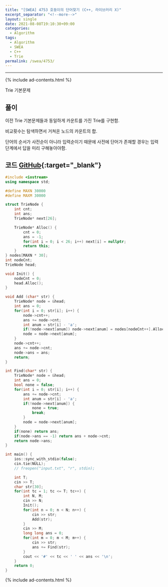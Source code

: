 ```yaml
---
title: "[SWEA] 4753 호둥이의 단어찾기 (C++, 라이브러리 X)"
excerpt_separator: "<!--more-->"
layout: single
date: 2021-08-08T19:10:30+09:00
categories:
  - Algorithm
tags:
  - Algorithm
  - SWEA
  - C++
  - Trie
permalink: /swea/4753/
---
```

---
{% include ad-contents.html %}

Trie 기본문제


## 풀이

이전 Trie 기본문제들과 동일하게 카운트를 가진 Trie를 구현함.

비교횟수는 탐색하면서 거쳐온 노드의 카운트의 합.

단어의 순서가 사전순이 아니라 입력순이기 때문에 사전에 단어가 존재할 경우는 입력 단계에서 답을 미리 구해놓아야함.

<!--more-->

## 코드 [GitHub](https://github.com/unionyy/samsung-algorithm-21/blob/main/trie/basic-problems/hodoong/main.cpp){:target="_blank"}

```cpp
#include <iostream>
using namespace std;

#define MAXN 30000
#define MAXM 30000

struct TrieNode {
    int cnt;
    int ans;
    TrieNode* next[26];

    TrieNode* Alloc() {
        cnt = 0;
        ans = -1;
        for(int i = 0; i < 26; i++) next[i] = nullptr;
        return this;
    }
} nodes[MAXN * 30];
int nodeCnt;
TrieNode head;

void Init() {
    nodeCnt = 0;
    head.Alloc();
}

void Add (char* str) {
    TrieNode* node = &head;
    int ans = 0;
    for(int i = 0; str[i]; i++) {
        node->cnt++;
        ans += node->cnt;
        int anum = str[i] - 'a';
        if(!node->next[anum]) node->next[anum] = nodes[nodeCnt++].Alloc();
        node = node->next[anum];
    }
    node->cnt++;
    ans += node->cnt;
    node->ans = ans;
    return;
}

int Find(char* str) {
    TrieNode* node = &head;
    int ans = 0;
    bool none = false;
    for(int i = 0; str[i]; i++) {
        ans += node->cnt;
        int anum = str[i] - 'a';
        if(!node->next[anum]) {
            none = true;
            break;
        }
        node = node->next[anum];
    }
    if(none) return ans;
    if(node->ans == -1) return ans + node->cnt;
    return node->ans;
}

int main() {
    ios::sync_with_stdio(false);
    cin.tie(NULL);
    // freopen("input.txt", "r", stdin);

    int T;
    cin >> T;
    char str[30];
    for(int tc = 1; tc <= T; tc++) {
        int N, M;
        cin >> N;
        Init();
        for(int n = 0; n < N; n++) {
            cin >> str;
            Add(str);
        }
        cin >> M;
        long long ans = 0;
        for(int m = 0; m < M; m++) {
            cin >> str;
            ans += Find(str);
        }
        cout << '#' << tc << ' ' << ans << '\n';
    }
    return 0;
}
```

{% include ad-contents.html %}